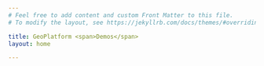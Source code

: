 ```yaml
---
# Feel free to add content and custom Front Matter to this file.
# To modify the layout, see https://jekyllrb.com/docs/themes/#overriding-theme-defaults

title: GeoPlatform <span>Demos</span>
layout: home

---
```

